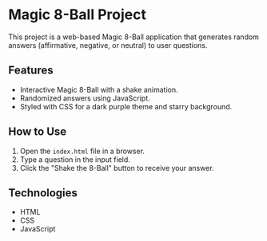 # Magic 8-Ball Project

This project is a web-based Magic 8-Ball application that generates random answers (affirmative, negative, or neutral) to user questions.

## Features
- Interactive Magic 8-Ball with a shake animation.
- Randomized answers using JavaScript.
- Styled with CSS for a dark purple theme and starry background.

## How to Use
1. Open the `index.html` file in a browser.
2. Type a question in the input field.
3. Click the "Shake the 8-Ball" button to receive your answer.

## Technologies
- HTML
- CSS
- JavaScript

